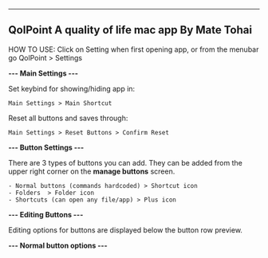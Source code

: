 -----------
QolPoint
A quality of life mac app
By Mate Tohai
-----------

HOW TO USE:
  Click on Setting when first opening app, or from the menubar go QolPoint > Settings
	
**--- Main Settings ---**
	
Set keybind for showing/hiding app in:

	Main Settings > Main Shortcut
	
Reset all buttons and saves through:

	Main Settings > Reset Buttons > Confirm Reset
		
**--- Button Settings ---**

There are 3 types of buttons you can add. They can be added from the upper right corner on the **manage buttons** screen.

	- Normal buttons (commands hardcoded) > Shortcut icon
	- Folders  > Folder icon
	- Shortcuts (can open any file/app) > Plus icon

**--- Editing Buttons ---**

Editing options for buttons are displayed below the button row preview.

**--- Normal button options ---**
